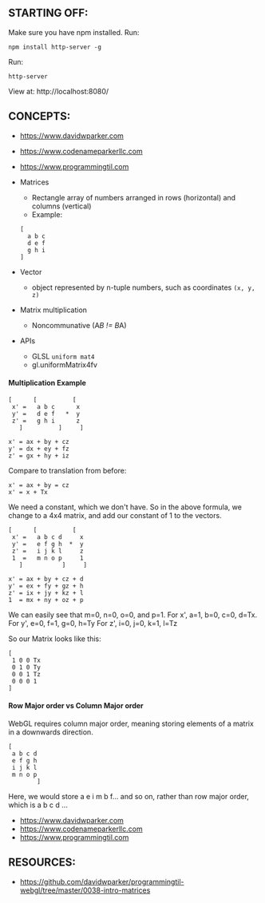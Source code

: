 ## STARTING OFF:

Make sure you have npm installed.
Run:
```
npm install http-server -g
```

Run:
```
http-server
```

View at: http://localhost:8080/

## CONCEPTS:

* https://www.davidwparker.com
* https://www.codenameparkerllc.com
* https://www.programmingtil.com

* Matrices
  * Rectangle array of numbers arranged in rows (horizontal) and columns (vertical)
  * Example:
  ```
  [
    a b c
    d e f
    g h i
  ]
  ```
* Vector
  * object represented by n-tuple numbers, such as coordinates `(x, y, z)`
* Matrix multiplication
  * Noncommunative (A*B != B*A)
* APIs
  * GLSL `uniform mat4`
  * gl.uniformMatrix4fv

#### Multiplication Example

```
[      [          [
 x' =   a b c      x
 y' =   d e f   *  y
 z' =   g h i      z
   ]          ]     ]
```

```
x' = ax + by + cz
y' = dx + ey + fz
z' = gx + hy + iz
```

Compare to translation from before:
```
x' = ax + by = cz
x' = x + Tx
```

We need a constant, which we don't have. So in the above formula, we change to
a 4x4 matrix, and add our constant of 1 to the vectors.

```
[      [          [
 x' =   a b c d     x
 y' =   e f g h  *  y
 z' =   i j k l     z
 1  =   m n o p     1
   ]           ]     ]
```

```
x' = ax + by + cz + d
y' = ex + fy + gz + h
z' = ix + jy + kz + l
1  = mx + ny + oz + p
```

We can easily see that m=0, n=0, o=0, and p=1.
For x', a=1, b=0, c=0, d=Tx.
For y', e=0, f=1, g=0, h=Ty
For z', i=0, j=0, k=1, l=Tz

So our Matrix looks like this:
```
[
 1 0 0 Tx
 0 1 0 Ty
 0 0 1 Tz
 0 0 0 1
]
```

#### Row Major order vs Column Major order

WebGL requires column major order, meaning storing elements of a matrix in a downwards direction.
```
[
 a b c d
 e f g h
 i j k l
 m n o p
        ]
```
Here, we would store a e i m b f... and so on, rather than row major order, which is a b c d ...

* https://www.davidwparker.com
* https://www.codenameparkerllc.com
* https://www.programmingtil.com

## RESOURCES:

* https://github.com/davidwparker/programmingtil-webgl/tree/master/0038-intro-matrices
